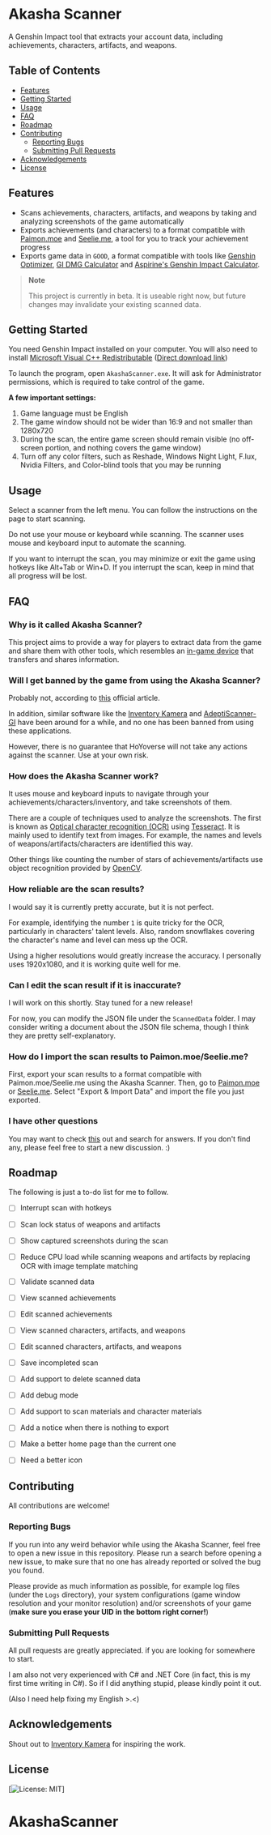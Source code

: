 # Akasha Scanner

A Genshin Impact tool that extracts your account data, including achievements, characters, artifacts, and weapons.




## Table of Contents

- [Features](#features)
- [Getting Started](#getting-started)
- [Usage](#usage)
- [FAQ](#faq)
- [Roadmap](#roadmap)
- [Contributing](#contributing)
    - [Reporting Bugs](#reporting-bugs)
    - [Submitting Pull Requests](#submitting-pull-requests)
- [Acknowledgements](#acknowledgements)
- [License](#license)


## Features

- Scans achievements, characters, artifacts, and weapons by taking and analyzing screenshots of the game automatically
- Exports achievements (and characters) to a format compatible with [Paimon.moe](https://paimon.moe) and [Seelie.me](https://seelie.me), a tool for you to track your achievement progress
- Exports game data in `GOOD`,
a format compatible with tools like
[Genshin Optimizer](https://frzyc.github.io/genshin-optimizer),
[GI DMG Calculator](https://gidmgcalculator.github.io/csb-g7is6)
and [Aspirine's Genshin Impact Calculator](https://genshin.aspirine.su).

> **Note**
>
> This project is currently in beta. It is useable right now, but future changes may invalidate your existing scanned data.


## Getting Started



You need Genshin Impact installed on your computer.
You will also need to install
[Microsoft Visual C++ Redistributable](https://docs.microsoft.com/en-us/cpp/windows/latest-supported-vc-redist?view=msvc-170#visual-studio-2015-2017-2019-and-2022)
([Direct download link](https://aka.ms/vs/17/release/vc_redist.x64.exe))

To launch the program, open `AkashaScanner.exe`.
It will ask for Administrator permissions,
which is required to take control of the game.

__A few important settings:__
1. Game language must be English
2. The game window should not be wider than 16:9 and not smaller than 1280x720
3. During the scan, the entire game screen should remain visible (no off-screen portion, and nothing covers the game window)
4. Turn off any color filters, such as Reshade, Windows Night Light, F.lux, Nvidia Filters, and Color-blind tools that you may be running


## Usage

Select a scanner from the left menu.
You can follow the instructions on the page to start scanning.

Do not use your mouse or keyboard while scanning.
The scanner uses mouse and keyboard input to automate the scanning.

If you want to interrupt the scan, you may minimize or exit the game using hotkeys like Alt+Tab or Win+D.
If you interrupt the scan, keep in mind that all progress will be lost.


## FAQ

### Why is it called Akasha Scanner?
This project aims to provide a way for players to extract data from the game
and share them with other tools, which resembles an
[in-game device](https://genshin-impact.fandom.com/wiki/Akasha_System) 
that transfers and shares information.

### Will I get banned by the game from using the Akasha Scanner?
Probably not, according to [this](https://genshin.hoyoverse.com/en/news/detail/5763) official article.

In addition, similar software like the [Inventory Kamera](https://github.com/Andrewthe13th/Inventory_Kamera)
and [AdeptiScanner-GI](https://github.com/D1firehail/AdeptiScanner-GI)
have been around for a while, and no one has been banned from using these applications.

However, there is no guarantee that HoYoverse will not take any actions against the scanner.
Use at your own risk.

### How does the Akasha Scanner work?
It uses mouse and keyboard inputs to navigate through your achievements/characters/inventory,
and take screenshots of them.

There are a couple of techniques used to analyze the screenshots.
The first is known as [Optical character recognition (OCR)](https://en.wikipedia.org/wiki/Optical_character_recognition)
using [Tesseract](https://github.com/tesseract-ocr/tesseract).
It is mainly used to identify text from images.
For example, the names and levels of weapons/artifacts/characters are identified this way.

Other things like counting the number of stars of achievements/artifacts
use object recognition provided by [OpenCV](https://opencv.org).

### How reliable are the scan results?
I would say it is currently pretty accurate, but it is not perfect.

For example, identifying the number `1` is quite tricky for the OCR,
particularly in characters' talent levels.
Also, random snowflakes covering the character's name and level can mess up the OCR.

Using a higher resolutions would greatly increase the accuracy.
I personally uses 1920x1080, and it is working quite well for me.

### Can I edit the scan result if it is inaccurate?
I will work on this shortly. Stay tuned for a new release!

For now, you can modify the JSON file under the `ScannedData` folder.
I may consider writing a document about the JSON file schema,
though I think they are pretty self-explanatory.

### How do I import the scan results to Paimon.moe/Seelie.me?
First, export your scan results to a format compatible with Paimon.moe/Seelie.me using the Akasha Scanner.
Then, go to [Paimon.moe](https://paimon.moe/settings) or [Seelie.me](https://seelie.me/settings).
Select "Export & Import Data" and import the file you just exported.

### I have other questions
You may want to check [this](https://github.com/xenesty/AkashaScanner/discussions) out and search for answers.
If you don't find any, please feel free to start a new discussion. :)


## Roadmap

The following is just a to-do list for me to follow.

* [ ] Interrupt scan with hotkeys
* [ ] Scan lock status of weapons and artifacts
* [ ] Show captured screenshots during the scan
* [ ] Reduce CPU load while scanning weapons and artifacts by replacing OCR with image template matching
* [ ] Validate scanned data
* [ ] View scanned achievements
* [ ] Edit scanned achievements
* [ ] View scanned characters, artifacts, and weapons
* [ ] Edit scanned characters, artifacts, and weapons
* [ ] Save incompleted scan
* [ ] Add support to delete scanned data
* [ ] Add debug mode
* [ ] Add support to scan materials and character materials
* [ ] Add a notice when there is nothing to export
* [ ] Make a better home page than the current one
* [ ] Need a better icon


## Contributing

All contributions are welcome!

### Reporting Bugs

If you run into any weird behavior while using the Akasha Scanner,
feel free to open a new issue in this repository.
Please run a search before opening a new issue,
to make sure that no one has already reported or solved the bug you found.

Please provide as much information as possible,
for example log files (under the `Logs` directory),
your system configurations (game window resolution and your monitor resolution)
and/or screenshots of your game
(__make sure you erase your UID in the bottom right corner!__)

### Submitting Pull Requests
All pull requests are greatly appreciated.
if you are looking for somewhere to start.

I am also not very experienced with C# and .NET Core
(in fact, this is my first time writing in C#).
So if I did anything stupid, please kindly point it out.

(Also I need help fixing my English >.<)


## Acknowledgements

Shout out to [Inventory Kamera](https://github.com/Andrewthe13th/Inventory_Kamera) for inspiring the work.


## License
[![License: MIT](https://img.shields.io/badge/License-MIT-yellow.svg)]
# AkashaScanner
